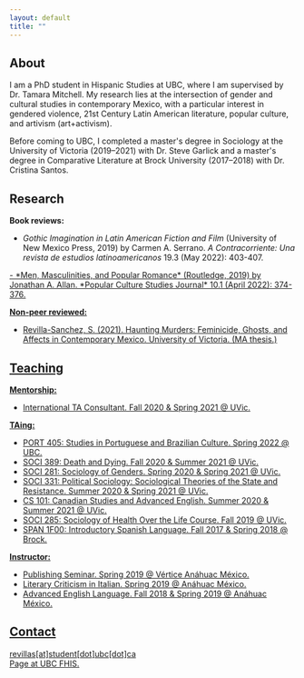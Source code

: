 ```yaml
---
layout: default
title: ""
---
```


## About

I am a PhD student in Hispanic Studies at UBC,
where I am supervised by Dr. Tamara Mitchell.
My research lies at the intersection of gender and cultural studies
in contemporary Mexico,
with a particular interest in gendered violence,
21st Century Latin American literature,
popular culture, and artivism (art+activism).

Before coming to UBC,
I completed a master's degree in Sociology
at the University of Victoria (2019&ndash;2021) with Dr. Steve Garlick
and a master's degree in Comparative Literature at Brock University
(2017&ndash;2018) with Dr. Cristina Santos.

<!--
My most recent research centers around gendered violence in Mexico,
specifically feminicidio, and the affects engendered between
living bodies and dead bodies through manifestations of
public mourning, artivism (art+activism) and contemporary literature.
My research also explores monstrous representations of
women in North American and Latin American popular culture,
as well as the intersection between Mexican masculinity and neoliberalism.
-->

## Research

**Book reviews:**

- *Gothic Imagination in Latin American Fiction and Film*
(University of New Mexico Press, 2019)
by Carmen A. Serrano.
*A Contracorriente: Una revista de estudios latinoamericanos*
19.3 (May 2022): 403-407.
<a href="https://acontracorriente.chass.ncsu.edu/index.php/acontracorriente/article/view/2248">
<i class="fas fa-external-link-alt" style="font-size:20px"></i>
- *Men, Masculinities, and Popular Romance*
(Routledge, 2019)
by Jonathan A. Allan.
*Popular Culture Studies Journal*
10.1 (April 2022): 374-376.
<a href="https://mpcaaca.org/wp-content/uploads/2022/04/25_Book-Reviews.pdf">
<i class="fas fa-external-link-alt" style="font-size:20px"></i>


**Non-peer reviewed:**
- Revilla-Sanchez, S. (2021).
  Haunting Murders: Feminicide, Ghosts, and Affects in Contemporary Mexico.
  University of Victoria. (MA thesis.)
  <a href="https://dspace.library.uvic.ca/bitstream/handle/1828/13255/Revilla-Sanchez_Sarah_MA_2021.pdf?sequence=5&isAllowed=y">
  <i class="fas fa-external-link-alt" style="font-size:20px"></i>



## Teaching

**Mentorship:**
- International TA Consultant. Fall 2020 &amp; Spring 2021 @ UVic.

**TAing:**
- PORT 405: Studies in Portuguese and Brazilian Culture. Spring 2022 @ UBC.
- SOCI 389: Death and Dying. Fall 2020 &amp; Summer 2021 @ UVic.
- SOCI 281: Sociology of Genders. Spring 2020 &amp; Spring 2021 @ UVic.
- SOCI 331: Political Sociology: Sociological Theories of the State and Resistance.
  Summer 2020 &amp; Spring 2021 @ UVic.
- CS 101: Canadian Studies and Advanced English. Summer 2020 &amp; Summer 2021 @ UVic.
- SOCI 285: Sociology of Health Over the Life Course. Fall 2019 @ UVic.
- SPAN 1F00: Introductory Spanish Language. Fall 2017 &amp; Spring 2018 @ Brock.

**Instructor:**
- Publishing Seminar. Spring 2019 @ Vértice Anáhuac México.
- Literary Criticism in Italian. Spring 2019 @ Anáhuac México.
- Advanced English Language. Fall 2018 &amp; Spring 2019 @ Anáhuac México.

## Contact

revillas[at]student[dot]ubc[dot]ca \
Page at UBC FHIS. <a href="https://fhis.ubc.ca/profile/sarah-revilla-sanchez/">
<i class="fas fa-external-link-alt" style="font-size:20px"></i></a>
